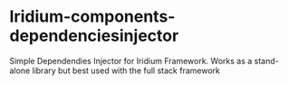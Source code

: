 Iridium-components-dependenciesinjector
=======================================

Simple Dependendies Injector for Iridium Framework. Works as a stand-alone library but best used with the full stack framework
